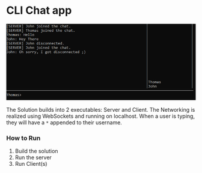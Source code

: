 # CLI Chat app

![CLI Chat App Screenshot](Github/cli-chat-screenshot.png)

The Solution builds into 2 executables: Server and Client.
The Networking is realized using WebSockets and running on localhost.
When a user is typing, they will have a `*` appended to their username.

### How to Run
1. Build the solution
2. Run the server
3. Run Client(s)
